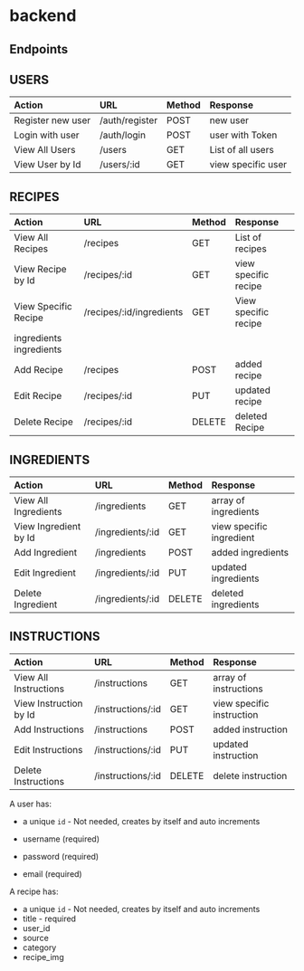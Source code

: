 # backend


## Endpoints


## USERS

| Action               | URL                      | Method | Response            |
| :------------------- | :----------------        | :----- | :---------------    |
| Register new user    | /auth/register           | POST   | new user            |
| Login with user      | /auth/login              | POST   | user with Token     |
| View All Users       | /users                   | GET    | List of all users   |
| View User by Id      | /users/:id               | GET    | view specific user  |


## RECIPES
| Action               | URL                      | Method | Response             |
| :------------------- | :----------------        | :----- | :---------------     |
| View All Recipes     | /recipes                 | GET    | List of recipes      |
| View Recipe by Id    | /recipes/:id             | GET    | view specific recipe |
| View Specific Recipe | /recipes/:id/ingredients | GET    | View specific recipe |                                                         
| ingredients                                                ingredients
| Add Recipe           | /recipes                 | POST   | added recipe         |
| Edit Recipe          | /recipes/:id             | PUT    | updated recipe       |
| Delete Recipe        | /recipes/:id             | DELETE | deleted Recipe       |


## INGREDIENTS

| Action               | URL              | Method | Response                |
| :------------------- | :----------------| :----- | :---------------        |
| View All Ingredients | /ingredients     | GET    | array of ingredients    |
| View Ingredient by Id| /ingredients/:id | GET    | view specific ingredient|
| Add Ingredient       | /ingredients     | POST   | added ingredients       |
| Edit Ingredient      | /ingredients/:id | PUT    | updated ingredients     |
| Delete Ingredient    | /ingredients/:id | DELETE | deleted ingredients     |


## INSTRUCTIONS

| Action                 | URL               | Method | Response                 |
| :-------------------   | :---------------- | :----- | :---------------         |
| View All Instructions  | /instructions     | GET    | array of instructions    |
| View Instruction by Id | /instructions/:id | GET    | view specific instruction|
| Add Instructions       | /instructions     | POST   | added instruction        |
| Edit Instructions      | /instructions/:id | PUT    | updated instruction      |
| Delete Instructions    | /instructions/:id | DELETE | delete instruction       |




A user has:

- a unique `id` - Not needed, creates by itself and auto increments

- username (required)
- password (required)
- email (required)

A recipe has:

- a unique `id` - Not needed, creates by itself and auto increments
- title - required 
- user_id 
- source
- category 
- recipe_img